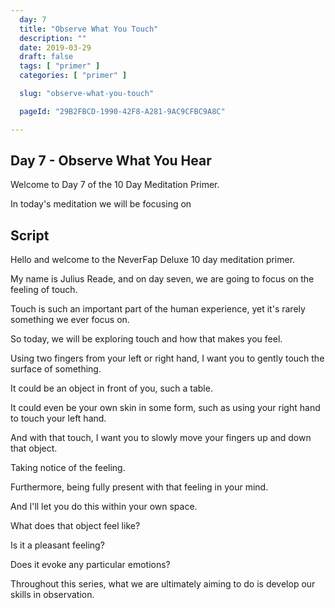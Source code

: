 ```yaml
---
  day: 7
  title: "Observe What You Touch"
  description: ""
  date: 2019-03-29
  draft: false
  tags: [ "primer" ]
  categories: [ "primer" ]

  slug: "observe-what-you-touch"

  pageId: "29B2FBCD-1990-42F8-A281-9AC9CFBC9A8C"

---
```


## Day 7 - Observe What You Hear

Welcome to Day 7 of the 10 Day Meditation Primer.

In today's meditation we will be focusing on


## Script


Hello and welcome to the NeverFap Deluxe 10 day meditation primer.

My name is Julius Reade, and on day seven, we are going to focus on the feeling of touch.

Touch is such an important part of the human experience, yet it's rarely something we ever focus on.

So today, we will be exploring touch and how that makes you feel.

Using two fingers from your left or right hand, I want you to gently touch the surface of something. 

It could be an object in front of you, such a table. 

It could even be your own skin in some form, such as using your right hand to touch your left hand. 

And with that touch, I want you to slowly move your fingers up and down that object. 

Taking notice of the feeling.

Furthermore, being fully present with that feeling in your mind. 

And I'll let you do this within your own space.


What does that object feel like?

Is it a pleasant feeling? 

Does it evoke any particular emotions?



Throughout this series, what we are ultimately aiming to do is develop our skills in observation. 

